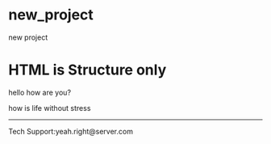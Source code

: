# new_project
new project
<!doctype html>
<html>
  <head>
    <title>HTML is Structure only (Before)</title>
  </head>
  <body>
    <h1>HTML is Structure only</h1>
    <p>hello how are you?</p>
    <p>how is life without stress</p>
    <footer>
      <hr>
      <p>Tech Support:yeah.right@server.com</p>
    <footer>
  </body>
</html>
